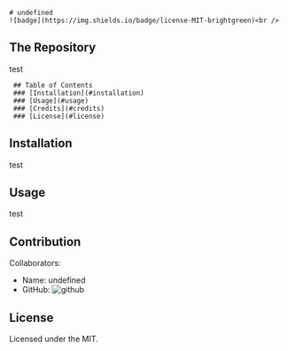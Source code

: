 
    # undefined
    ![badge](https://img.shields.io/badge/license-MIT-brightgreen)<br />
   ## The Repository
   test
   
     ## Table of Contents
     ### [Installation](#installation)
     ### [Usage](#usage)
     ### [Credits](#credits)
     ### [License](#license)
   
   ## Installation
   test
   ## Usage
   test
   ## Contribution
   Collaborators: 
   * Name: undefined
   * GitHub: ![github](https://github.com/undefined)
   ## License
   Licensed under the MIT.
    
  